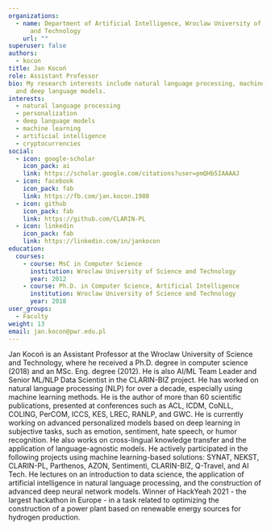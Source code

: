 ```yaml
---
organizations:
  - name: Department of Artificial Intelligence, Wroclaw University of Science
      and Technology
    url: ""
superuser: false
authors:
  - kocon
title: Jan Kocoń
role: Assistant Professor
bio: My research interests include natural language processing, machine learning
  and deep language models.
interests:
  - natural language processing
  - personalization
  - deep language models
  - machine learning
  - artificial intelligence
  - cryptocurrencies
social:
  - icon: google-scholar
    icon_pack: ai
    link: https://scholar.google.com/citations?user=pmQHb5IAAAAJ
  - icon: facebook
    icon_pack: fab
    link: https://fb.com/jan.kocon.1988
  - icon: github
    icon_pack: fab
    link: https://github.com/CLARIN-PL
  - icon: linkedin
    icon_pack: fab
    link: https://linkedin.com/in/jankocon
education:
  courses:
    - course: MsC in Computer Science
      institution: Wroclaw University of Science and Technology
      year: 2012
    - course: Ph.D. in Computer Science, Artificial Intelligence
      institution: Wroclaw University of Science and Technology
      year: 2018
user_groups:
  - Faculty
weight: 13
email: jan.kocon@pwr.edu.pl
---
```

Jan Kocoń is an Assistant Professor at the Wroclaw University of Science and Technology, where he received a Ph.D. degree in computer science (2018) and an MSc. Eng. degree (2012). He is also AI/ML Team Leader and Senior ML/NLP Data Scientist in the CLARIN-BIZ project. He has worked on natural language processing (NLP) for over a decade, especially using machine learning methods. He is the author of more than 60 scientific publications, presented at conferences such as ACL, ICDM, CoNLL, COLING, PerCOM, ICCS, KES, LREC, RANLP, and GWC. He is currently working on advanced personalized models based on deep learning in subjective tasks, such as emotion, sentiment, hate speech, or humor recognition. He also works on cross-lingual knowledge transfer and the application of language-agnostic models. He actively participated in the following projects using machine learning-based solutions: SYNAT, NEKST, CLARIN-PL, Parthenos, AZON, Sentimenti, CLARIN-BIZ, Q-Travel, and AI Tech. He lectures on an introduction to data science, the application of artificial intelligence in natural language processing, and the construction of advanced deep neural network models. Winner of HackYeah 2021 - the largest hackathon in Europe - in a task related to optimizing the construction of a power plant based on renewable energy sources for hydrogen production.
